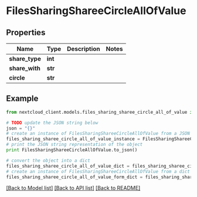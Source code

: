 # FilesSharingShareeCircleAllOfValue


## Properties
Name | Type | Description | Notes
------------ | ------------- | ------------- | -------------
**share_type** | **int** |  | 
**share_with** | **str** |  | 
**circle** | **str** |  | 

## Example

```python
from nextcloud_client.models.files_sharing_sharee_circle_all_of_value import FilesSharingShareeCircleAllOfValue

# TODO update the JSON string below
json = "{}"
# create an instance of FilesSharingShareeCircleAllOfValue from a JSON string
files_sharing_sharee_circle_all_of_value_instance = FilesSharingShareeCircleAllOfValue.from_json(json)
# print the JSON string representation of the object
print FilesSharingShareeCircleAllOfValue.to_json()

# convert the object into a dict
files_sharing_sharee_circle_all_of_value_dict = files_sharing_sharee_circle_all_of_value_instance.to_dict()
# create an instance of FilesSharingShareeCircleAllOfValue from a dict
files_sharing_sharee_circle_all_of_value_form_dict = files_sharing_sharee_circle_all_of_value.from_dict(files_sharing_sharee_circle_all_of_value_dict)
```
[[Back to Model list]](../README.md#documentation-for-models) [[Back to API list]](../README.md#documentation-for-api-endpoints) [[Back to README]](../README.md)



